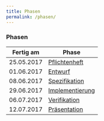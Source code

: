 ```yaml
---
title: Phasen
permalink: /phasen/
---
```


### Phasen

| Fertig am  | Phase                |
| ---------- | -------------------- |
| 25.05.2017 | [Pflichtenheft][1]   |
| 01.06.2017 | [Entwurf][0]         |
| 08.06.2017 | [Spezifikation][0]   |
| 29.06.2017 | [Implementierung][0] |
| 06.07.2017 | [Verifikation][0]    |
| 12.07.2017 | [Präsentation ][0]   |

[1]: /pflichtenheft/
[0]: #phasen
